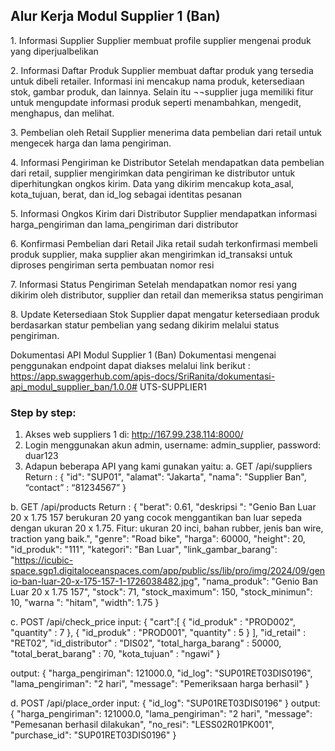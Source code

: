 ## Alur Kerja Modul Supplier 1 (Ban)

1.⁠ ⁠Informasi Supplier
Supplier membuat profile supplier mengenai produk yang diperjualbelikan

2.⁠ ⁠Informasi Daftar Produk
Supplier membuat daftar produk yang tersedia untuk dibeli retailer. Informasi ini mencakup nama produk,  ketersediaan stok, gambar produk, dan lainnya. Selain itu ¬¬supplier juga memiliki fitur untuk mengupdate informasi produk seperti menambahkan, mengedit, menghapus, dan melihat.

3.⁠ ⁠Pembelian oleh Retail 
Supplier menerima data pembelian dari retail untuk mengecek harga dan lama pengiriman. 

4.⁠ ⁠Informasi Pengiriman ke Distributor
Setelah mendapatkan data pembelian dari retail, supplier mengirimkan data pengiriman ke distributor untuk diperhitungkan ongkos kirim.  Data yang dikirim mencakup kota_asal, kota_tujuan, berat, dan id_log sebagai identitas pesanan

5.⁠ ⁠Informasi Ongkos Kirim dari Distributor
Supplier mendapatkan informasi harga_pengiriman dan lama_pengiriman dari distributor

6.⁠ ⁠Konfirmasi Pembelian dari Retail
Jika retail sudah terkonfirmasi membeli produk supplier, maka supplier akan mengirimkan id_transaksi untuk diproses pengiriman serta pembuatan nomor resi

7.⁠ ⁠Informasi Status Pengiriman
Setelah mendapatkan nomor resi yang dikirim oleh distributor, supplier dan retail dan memeriksa status pengiriman 

8.⁠ ⁠Update Ketersediaan Stok
Supplier dapat mengatur ketersediaan produk berdasarkan statur pembelian yang sedang dikirim melalui status pengiriman.

Dokumentasi API Modul Supplier 1 (Ban)
Dokumentasi mengenai penggunakan endpoint dapat diakses melalui link berikut : 
https://app.swaggerhub.com/apis-docs/SriRanita/dokumentasi-api_modul_supplier_ban/1.0.0﻿# UTS-SUPPLIER1

### Step by step: <br>
1. Akses web suppliers 1 di: http://167.99.238.114:8000/
2. Login menggunakan akun admin, username: admin_supplier, password: duar123
3. Adapun beberapa API yang kami gunakan yaitu:
a. GET /api/suppliers
Return : 
{
    "id": "SUP01",
    "alamat": "Jakarta",
    "nama": "Supplier Ban",
     “contact” : “81234567”
}

b. GET /api/products
Return : 
{
        "berat": 0.61,
        "deskripsi ": "Genio Ban Luar 20 x 1.75 157 berukuran 20 yang cocok menggantikan ban luar sepeda dengan ukuran 20 x 1.75. Fitur: ukuran 20 inci, bahan rubber, jenis ban wire, traction yang baik.",
        "genre": "Road bike",
        "harga": 60000,
        "height": 20,
        "id_produk": "111",
        "kategori": "Ban Luar",
        "link_gambar_barang": "https://icubic-space.sgp1.digitaloceanspaces.com/app/public/ss/lib/pro/img/2024/09/genio-ban-luar-20-x-175-157-1-1726038482.jpg",
        "nama_produk": "Genio Ban Luar 20 x 1.75 157",
        "stock": 71,
        "stock_maximum": 150,
        "stock_minimun": 10,
        "warna ": "hitam",
        "width": 1.75
    }

c. POST /api/check_price
input: 
{
    "cart":[
        {
            "id_produk" : "PROD002",
            "quantity" : 7
        },
        {
            "id_produk" : "PROD001",
            "quantity" : 5
        }
    ],
    "id_retail" : "RET02",
    "id_distributor" : "DIS02",
    "total_harga_barang" : 50000,
    "total_berat_barang" : 70,
    "kota_tujuan" : "ngawi"
}

output:
{
    "harga_pengiriman": 121000.0,
    "id_log": "SUP01RET03DIS0196",
    "lama_pengiriman": "2 hari",
    "message": "Pemeriksaan harga berhasil"
}

d. POST /api/place_order
input:
{
    "id_log": "SUP01RET03DIS0196"
}
output:
{
    "harga_pengiriman": 121000.0,
    "lama_pengiriman": "2 hari",
    "message": "Pemesanan berhasil dilakukan",
    "no_resi": "LESS02R01PK001",
    "purchase_id": "SUP01RET03DIS0196"
}
